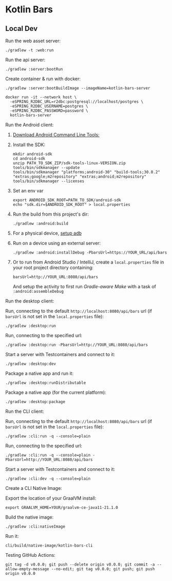 # Kotlin Bars

<!-- [![Run on Google Cloud](https://deploy.cloud.run/button.png)](https://deploy.cloud.run) -->

## Local Dev

Run the web asset server:
```
./gradlew -t :web:run
```

Run the api server:
```
./gradlew :server:bootRun
```

Create container & run with docker:
```
./gradlew :server:bootBuildImage --imageName=kotlin-bars-server

docker run -it --network host \
  -eSPRING_R2DBC_URL=r2dbc:postgresql://localhost/postgres \
  -eSPRING_R2DBC_USERNAME=postgres \
  -eSPRING_R2DBC_PASSWORD=password \
  kotlin-bars-server
```

Run the Android client:

1. [Download Android Command Line Tools:](https://developer.android.com/studio)

1. Install the SDK:
    ```
    mkdir android-sdk
    cd android-sdk
    unzip PATH_TO_SDK_ZIP/sdk-tools-linux-VERSION.zip
    tools/bin/sdkmanager --update
    tools/bin/sdkmanager "platforms;android-30" "build-tools;30.0.2" "extras;google;m2repository" "extras;android;m2repository"
    tools/bin/sdkmanager --licenses
    ```

1. Set an env var
    ```
    export ANDROID_SDK_ROOT=PATH_TO_SDK/android-sdk
    echo "sdk.dir=$ANDROID_SDK_ROOT" > local.properties
    ```

1. Run the build from this project's dir:
    ```
    ./gradlew :android:build
    ```

1. For a physical device, [setup adb](https://developer.android.com/studio/run/device)

1. Run on a device using an external server:
    ```
    ./gradlew :android:installDebug -PbarsUrl=https://YOUR_URL/api/bars
    ```

1. Or to run from Android Studio / IntelliJ, create a `local.properties` file in your root project directory containing:
    ```
    barsUrl=http://YOUR_URL:8080/api/bars
    ```

    And setup the activity to first run *Gradle-aware Make* with a task of `:android:assembleDebug`

Run the desktop client:

Run, connecting to the default `http://localhost:8080/api/bars` url (if `barsUrl` is not set in the `local.properties` file):
```
./gradlew :desktop:run
```

Run, connecting to the specified url:
```
./gradlew :desktop:run -PbarsUrl=http://YOUR_URL:8080/api/bars
```

Start a server with Testcontainers and connect to it:
```
./gradlew :desktop:dev
```

Package a native app and run it:
```
./gradlew :desktop:runDistributable
```

Package a native app (for the current platform):
```
./gradlew :desktop:package
```

Run the CLI client:

Run, connecting to the default `http://localhost:8080/api/bars` url (if `barsUrl` is not set in the `local.properties` file):
```
./gradlew :cli:run -q --console=plain
```

Run, connecting to the specified url:
```
./gradlew :cli:run -q --console=plain -PbarsUrl=http://YOUR_URL:8080/api/bars
```

Start a server with Testcontainers and connect to it:
```
./gradlew :cli:dev -q --console=plain
```

Create a CLI Native Image:

Export the location of your GraalVM install:
```
export GRAALVM_HOME=YOUR/graalvm-ce-java11-21.1.0
```

Build the native image:
```
./gradlew :cli:nativeImage
```

Run it:
```
cli/build/native-image/kotlin-bars-cli
```

Testing GitHub Actions:
```
git tag -d v0.0.0; git push --delete origin v0.0.0; git commit -a --allow-empty-message --no-edit; git tag v0.0.0; git push; git push origin v0.0.0
```
